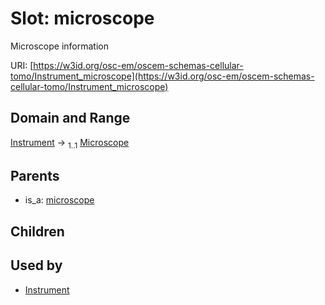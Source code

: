 
# Slot: microscope

Microscope information

URI: [https://w3id.org/osc-em/oscem-schemas-cellular-tomo/Instrument_microscope](https://w3id.org/osc-em/oscem-schemas-cellular-tomo/Instrument_microscope)


## Domain and Range

[Instrument](Instrument.md) &#8594;  <sub>1..1</sub> [Microscope](Microscope.md)

## Parents

 *  is_a: [microscope](microscope.md)

## Children


## Used by

 * [Instrument](Instrument.md)
